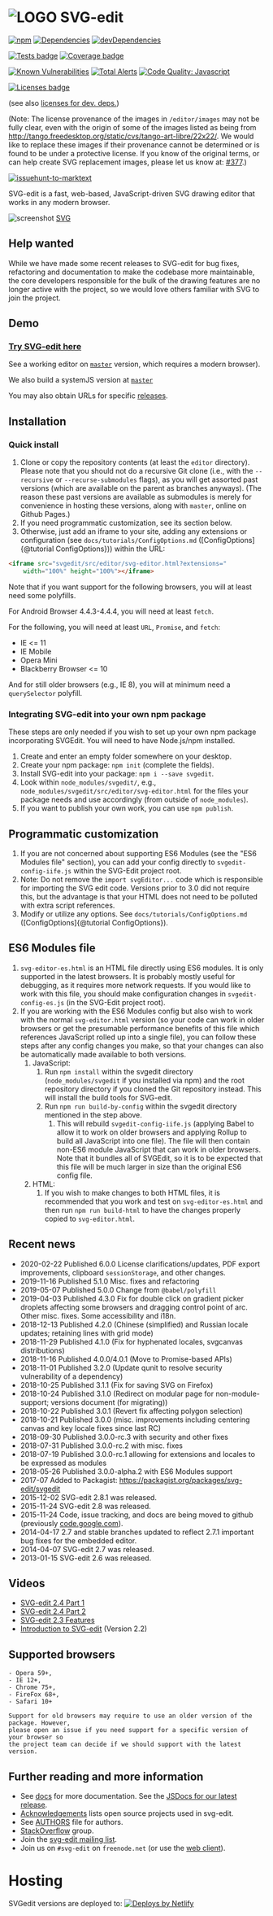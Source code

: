 # ![LOGO](src/editor/images/logo.png) SVG-edit

[![npm](https://img.shields.io/npm/v/svgedit.svg)](https://www.npmjs.com/package/svgedit)
[![Dependencies](https://img.shields.io/david/SVG-Edit/svgedit.svg)](https://david-dm.org/SVG-Edit/svgedit)
[![devDependencies](https://img.shields.io/david/dev/SVG-Edit/svgedit.svg)](https://david-dm.org/SVG-Edit/svgedit?type=dev)

<!-- [![Actions Status](https://github.com/SVG-Edit/svgedit/workflows/Node%20CI/badge.svg)](https://github.com/SVG-Edit/svgedit/actions)
[![Actions Status](https://github.com/SVG-Edit/svgedit/workflows/Coverage/badge.svg)](https://github.com/SVG-Edit/svgedit/actions)
-->
[![Tests badge](https://raw.githubusercontent.com/SVG-Edit/svgedit/master/badges/tests-badge.svg?sanitize=true)](badges/tests-badge.svg)
[![Coverage badge](https://raw.githubusercontent.com/SVG-Edit/svgedit/master/badges/coverage-badge.svg?sanitize=true)](badges/coverage-badge.svg)

[![Known Vulnerabilities](https://snyk.io/test/github/SVG-Edit/svgedit/badge.svg)](https://snyk.io/test/github/SVG-Edit/svgedit)
[![Total Alerts](https://img.shields.io/lgtm/alerts/g/SVG-Edit/svgedit.svg?logo=lgtm&logoWidth=18)](https://lgtm.com/projects/g/SVG-Edit/svgedit/alerts)
[![Code Quality: Javascript](https://img.shields.io/lgtm/grade/javascript/g/SVG-Edit/svgedit.svg?logo=lgtm&logoWidth=18)](https://lgtm.com/projects/g/SVG-Edit/svgedit/context:javascript)

[![Licenses badge](https://raw.githubusercontent.com/SVG-Edit/svgedit/master/badges/licenses-badge.svg?sanitize=true)](badges/licenses-badge.svg)

(see also [licenses for dev. deps.](https://raw.githubusercontent.com/SVG-Edit/svgedit/master/badges/licenses-badge-dev.svg?sanitize=true))

(Note: The license provenance of the images in `/editor/images` may not be
fully clear, even with the origin of some of the images listed as being from <http://tango.freedesktop.org/static/cvs/tango-art-libre/22x22/>. We would like to
replace these images if their provenance cannot be determined or is found to
be under a protective license. If you know of the original terms, or can help
create SVG replacement images, please let us know at:
[#377](https://github.com/SVG-Edit/svgedit/issues/377).)
<!-- [![License](https://img.shields.io/npm/l/svgedit.svg)](LICENSE-MIT) -->

[![issuehunt-to-marktext](https://issuehunt.io/static/embed/issuehunt-button-v1.svg)](https://issuehunt.io/r/SVG-Edit/svgedit)

SVG-edit is a fast, web-based, JavaScript-driven SVG drawing editor that
works in any modern browser.

![screenshot](docs/screenshot.png)
[SVG](https://upload.wikimedia.org/wikipedia/commons/f/fd/Ghostscript_Tiger.svg)

## Help wanted

While we have made some recent releases to SVG-edit for bug fixes,
refactoring and documentation to make the codebase more maintainable, the
core developers responsible for the bulk of the drawing features are no
longer active with the project, so we would love others familiar with SVG
to join the project.

## Demo

### [Try SVG-edit here](https://svg-edit.github.io/svgedit/dist/editor/index.html)

<!-- See the [latest release](https://svg-edit.github.io/svgedit/releases/latest/editor/svg-editor.html)
(or its [ES6-Module](https://svg-edit.github.io/svgedit/releases/latest/editor/svg-editor-es.html)
version, which requires a modern browser).
-->
See a working editor on [`master`](https://svg-edit.github.io/svgedit/src/editor/index.html)
version, which requires a modern browser).

We also build a systemJS version at [`master`](https://svg-edit.github.io/svgedit/dist/editor/system/index.html)

You may also obtain URLs for specific [releases](https://github.com/SVG-Edit/svgedit/releases).

## Installation

### Quick install

1. Clone or copy the repository contents (at least the `editor` directory).
    Please note that you should not do a recursive Git clone (i.e., with the
    `--recursive` or `--recurse-submodules` flags), as you will get assorted
    past versions (which are available on the parent as branches anyways).
    (The reason these past versions are available as submodules is merely
    for convenience in hosting these versions, along with `master`, online
    on Github Pages.)
1. If you need programmatic customization, see its section below.
1. Otherwise, just add an iframe to your site, adding any extensions or
  configuration (see `docs/tutorials/ConfigOptions.md`
  ([ConfigOptions]{@tutorial ConfigOptions})) within the URL:

```html
<iframe src="svgedit/src/editor/svg-editor.html?extensions="
    width="100%" height="100%"></iframe>
```

Note that if you want support for the following browsers, you will at least
need some polyfills.

For Android Browser 4.4.3-4.4.4, you will need at least `fetch`.

For the following, you will need at least `URL`, `Promise`, and `fetch`:

- IE <= 11
- IE Mobile
- Opera Mini
- Blackberry Browser <= 10

And for still older browsers (e.g., IE 8), you will at minimum need a
`querySelector` polyfill.

### Integrating SVG-edit into your own npm package

These steps are only needed if you wish to set up your own npm package
incorporating SVGEdit. You will need to have Node.js/npm installed.

1. Create and enter an empty folder somewhere on your desktop.
1. Create your npm package: `npm init` (complete the fields).
1. Install SVG-edit into your package:
  `npm i --save svgedit`.
1. Look within `node_modules/svgedit/`, e.g., `node_modules/svgedit/src/editor/svg-editor.html`
  for the files your package needs and use accordingly (from outside of
  `node_modules`).
1. If you want to publish your own work, you can use `npm publish`.

## Programmatic customization

1. If you are not concerned about supporting ES6 Modules (see the
  "ES6 Modules file" section), you can add your config directly to
  `svgedit-config-iife.js` within the SVG-Edit project root.
  1. Note: Do not remove the `import svgEditor...` code which is responsible
  for importing the SVG edit code. Versions prior to 3.0 did not require
  this, but the advantage is that your HTML does not need to be polluted
  with extra script references.
1. Modify or utilize any options. See `docs/tutorials/ConfigOptions.md`
  ([ConfigOptions]{@tutorial ConfigOptions}).

## ES6 Modules file

1. `svg-editor-es.html` is an HTML file directly using ES6 modules.
  It is only supported in the latest browsers. It is probably mostly
  useful for debugging, as it requires more network requests.
  If you would like to work with this file, you should make configuration
  changes in `svgedit-config-es.js` (in the SVG-Edit project root).
1. If you are working with the ES6 Modules config but also wish to work with
  the normal `svg-editor.html` version (so your code can work in older
  browsers or get the presumable performance benefits of this file which
  references JavaScript rolled up into a single file), you can follow these
  steps after any config changes you make, so that your changes can also be
  automatically made available to both versions.
    1. JavaScript:
        1. Run `npm install` within the svgedit directory
          (`node_modules/svgedit` if you installed via npm) and the root
          repository directory if you cloned the Git repository instead.
          This will install the build tools for SVG-edit.
        1. Run `npm run build-by-config` within the svgedit directory mentioned
          in the step above.
            1. This will rebuild `svgedit-config-iife.js` (applying Babel to
              allow it to work on older browsers and applying Rollup to build
              all JavaScript into one file). The file will then contain
              non-ES6 module JavaScript that can work in older browsers.
              Note that it bundles all of SVGEdit, so it is to be expected
              that this file will be much larger in size than the original
              ES6 config file.
    1. HTML:
        1. If you wish to make changes to both HTML files, it is recommended that
            you work and test on `svg-editor-es.html` and then run
            `npm run build-html` to have the changes properly copied to
            `svg-editor.html`.

## Recent news

- 2020-02-22 Published 6.0.0 License clarifications/updates, PDF export
    improvements, clipboard `sessionStorage`, and other changes.
- 2019-11-16 Published 5.1.0 Misc. fixes and refactoring
- 2019-05-07 Published 5.0.0 Change from `@babel/polyfill`
- 2019-04-03 Published 4.3.0 Fix for double click on gradient
    picker droplets affecting some browsers and dragging control
    point of arc. Other misc. fixes. Some accessibility and i18n.
- 2018-12-13 Published 4.2.0 (Chinese (simplified) and Russian locale
    updates; retaining lines with grid mode)
- 2018-11-29 Published 4.1.0 (Fix for hyphenated locales, svgcanvas
    distributions)
- 2018-11-16 Published 4.0.0/4.0.1 (Move to Promise-based APIs)
- 2018-11-01 Published 3.2.0 (Update qunit to resolve security vulnerability
    of a dependency)
- 2018-10-25 Published 3.1.1 (Fix for saving SVG on Firefox)
- 2018-10-24 Published 3.1.0 (Redirect on modular page for non-module-support;
  versions document (for migrating))
- 2018-10-22 Published 3.0.1 (Revert fix affecting polygon selection)
- 2018-10-21 Published 3.0.0 (misc. improvements including centering canvas and
  key locale fixes since last RC)
- 2018-09-30 Published 3.0.0-rc.3 with security and other fixes
- 2018-07-31 Published 3.0.0-rc.2 with misc. fixes
- 2018-07-19 Published 3.0.0-rc.1 allowing for extensions and locales to be
  expressed as modules
- 2018-05-26 Published 3.0.0-alpha.2 with ES6 Modules support
- 2017-07 Added to Packagist: https://packagist.org/packages/svg-edit/svgedit
- 2015-12-02 SVG-edit 2.8.1 was released.
- 2015-11-24 SVG-edit 2.8 was released.
- 2015-11-24 Code, issue tracking, and docs are being moved to github
    (previously [code.google.com](https://code.google.com/p/svg-edit)).
- 2014-04-17 2.7 and stable branches updated to reflect 2.7.1 important bug
    fixes for the embedded editor.
- 2014-04-07 SVG-edit 2.7 was released.
- 2013-01-15 SVG-edit 2.6 was released.

## Videos

  * [SVG-edit 2.4 Part 1](https://www.youtube.com/watch?v=zpC7b1ZJvvM)
  * [SVG-edit 2.4 Part 2](https://www.youtube.com/watch?v=mDzZEoGUDe8)
  * [SVG-edit 2.3 Features](https://www.youtube.com/watch?v=RVIcIy5fXOc)
  * [Introduction to SVG-edit](https://www.youtube.com/watch?v=ZJKmEI06YiY) (Version 2.2)

## Supported browsers

    - Opera 59+,
    - IE 12+,
    - Chrome 75+,
    - FireFox 68+,
    - Safari 10+

    Support for old browsers may require to use an older version of the package. However,
    please open an issue if you need support for a specific version of your browser so
    the project team can decide if we should support with the latest version.

## Further reading and more information

 * See [docs](docs/) for more documentation. See the
    [JSDocs for our latest release](https://svg-edit.github.io/svgedit/releases/latest/docs/jsdoc/index.html).
 * [Acknowledgements](docs/Acknowledgements.md) lists open source projects
    used in svg-edit.
 * See [AUTHORS](AUTHORS) file for authors.
 * [StackOverflow](https://stackoverflow.com/tags/svg-edit) group.
 * Join the [svg-edit mailing list](https://groups.google.com/forum/#!forum/svg-edit).
 * Join us on `#svg-edit` on `freenode.net` (or use the
    [web client](https://webchat.freenode.net/?channels=svg-edit)).

# Hosting
SVGedit versions are deployed to:
[![Deploys by Netlify](https://www.netlify.com)](https://www.netlify.com/img/global/badges/netlify-color-accent.svg)

